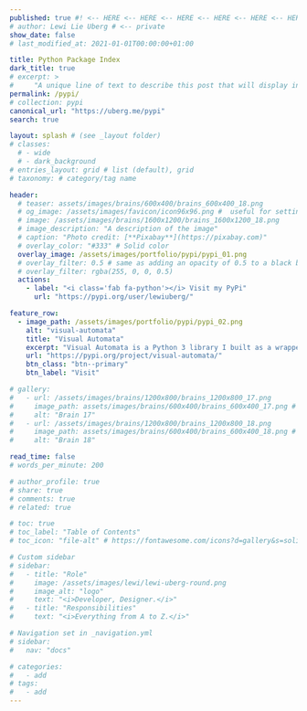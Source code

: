 ```yaml
---
published: true #! <-- HERE <-- HERE <-- HERE <-- HERE <-- HERE <-- HERE
# author: Lewi Lie Uberg # <-- private
show_date: false
# last_modified_at: 2021-01-01T00:00:00+01:00

title: Python Package Index
dark_title: true
# excerpt: >
#     "A unique line of text to describe this post that will display in an archive listing and meta description with SEO benefits."
permalink: /pypi/
# collection: pypi
canonical_url: "https://uberg.me/pypi"
search: true

layout: splash # (see _layout folder)
# classes:
  # - wide
  # - dark_background
# entries_layout: grid # list (default), grid
# taxonomy: # category/tag name

header:
  # teaser: assets/images/brains/600x400/brains_600x400_18.png
  # og_image: /assets/images/favicon/icon96x96.png #  useful for setting OpenGraph images on pages that don’t have a header or overlay image.
  # image: /assets/images/brains/1600x1200/brains_1600x1200_18.png
  # image_description: "A description of the image"
  # caption: "Photo credit: [**Pixabay**](https://pixabay.com)"
  # overlay_color: "#333" # Solid color
  overlay_image: /assets/images/portfolio/pypi/pypi_01.png
  # overlay_filter: 0.5 # same as adding an opacity of 0.5 to a black background
  # overlay_filter: rgba(255, 0, 0, 0.5)
  actions:
    - label: "<i class='fab fa-python'></i> Visit my PyPi"
      url: "https://pypi.org/user/lewiuberg/"

feature_row:
  - image_path: /assets/images/portfolio/pypi/pypi_02.png
    alt: "visual-automata"
    title: "Visual Automata"
    excerpt: "Visual Automata is a Python 3 library I built as a wrapper for the Automata library to add more visualization features."
    url: "https://pypi.org/project/visual-automata/"
    btn_class: "btn--primary"
    btn_label: "Visit"

# gallery:
#   - url: /assets/images/brains/1200x800/brains_1200x800_17.png
#     image_path: assets/images/brains/600x400/brains_600x400_17.png # -th
#     alt: "Brain 17"
#   - url: /assets/images/brains/1200x800/brains_1200x800_18.png
#     image_path: assets/images/brains/600x400/brains_600x400_18.png # -th
#     alt: "Brain 18"

read_time: false
# words_per_minute: 200

# author_profile: true
# share: true
# comments: true
# related: true

# toc: true
# toc_label: "Table of Contents"
# toc_icon: "file-alt" # https://fontawesome.com/icons?d=gallery&s=solid&m=free

# Custom sidebar
# sidebar:
#   - title: "Role"
#     image: /assets/images/lewi/lewi-uberg-round.png
#     image_alt: "logo"
#     text: "<i>Developer, Designer.</i>"
#   - title: "Responsibilities"
#     text: "<i>Everything from A to Z.</i>"

# Navigation set in _navigation.yml
# sidebar:
#   nav: "docs"

# categories:
#   - add
# tags:
#   - add
---
```

<!-- Global site tag (gtag.js) - Google Analytics -->
<script async src="https://www.googletagmanager.com/gtag/js?id=G-X5TVX1RNG8"></script>
<script>
  window.dataLayer = window.dataLayer || [];
  function gtag(){dataLayer.push(arguments);}
  gtag('js', new Date());

  gtag('config', 'G-X5TVX1RNG8');
</script>

<!-- {% include feature_row %}

{% include gallery caption="Gallery of my brain." %} -->
